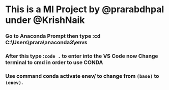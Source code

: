 # This is a Ml Project by @prarabdhpal under @KrishNaik

### Go to Anaconda Prompt then type :cd C:\Users\prara\anaconda3\envs
### After this type :`code .` to enter into the VS Code now Change terminal to cmd in order to use CONDA
### Use command conda activate enev/ to change from `(base)` to `(enev)`.